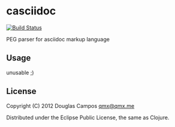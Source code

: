 # casciidoc
[![Build Status](https://secure.travis-ci.org/qmx/casciidoc.png)](http://travis-ci.org/qmx/casciidoc)

PEG parser for asciidoc markup language

## Usage

unusable ;)

## License

Copyright (C) 2012 Douglas Campos <qmx@qmx.me>

Distributed under the Eclipse Public License, the same as Clojure.
